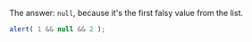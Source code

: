 The answer: `null`, because it's the first falsy value from the list.

```js
alert( 1 && null && 2 );
```

